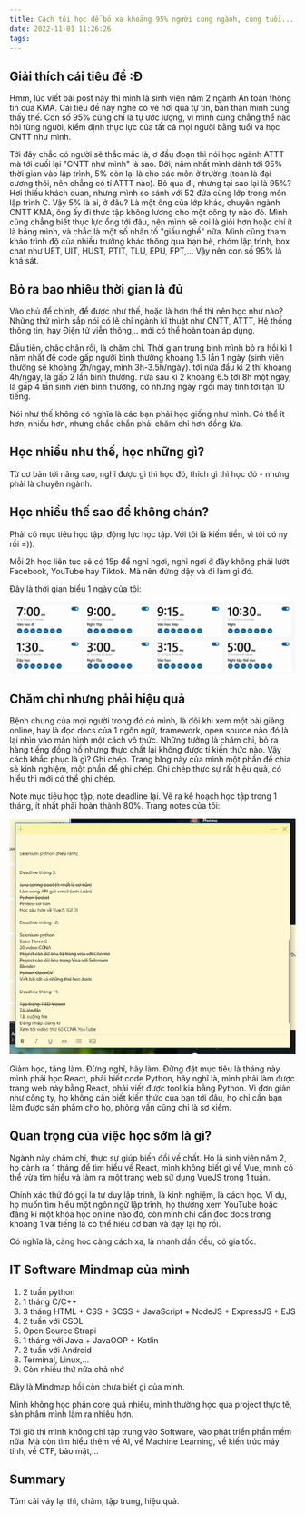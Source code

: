 ```yaml
---
title: Cách tôi học để bỏ xa khoảng 95% người cùng ngành, cùng tuổi...
date: 2022-11-01 11:26:26
tags:
---
```


## Giải thích cái tiêu đề :Đ

Hmm, lúc viết bài post này thì mình là sinh viên năm 2 ngành An toàn thông tin của KMA. Cái tiêu đề này nghe có vẻ hơi quá tự tin, bản thân mình cũng thấy thế. Con số 95% cũng chỉ là tự ước lượng, vì mình cũng chẳng thể nào hỏi từng người, kiểm định thực lực của tất cả mọi người bằng tuổi và học CNTT như mình.

Tới đây chắc có người sẽ thắc mắc là, ơ đầu đoạn thì nói học ngành ATTT mà tới cuối lại "CNTT như mình" là sao. Bởi, năm nhất mình dành tới 95% thời gian vào lập trình, 5% còn lại là cho các môn ở trường (toàn là đại cương thôi, nên chẳng có tí ATTT nào). Bỏ qua đi, nhưng tại sao lại là 95%? Hơi thiếu khách quan, nhưng mình so sánh với 52 đứa cùng lớp trong môn lập trình C. Vậy 5% là ai, ở đâu? Là một ông của lớp khác, chuyên ngành CNTT KMA, ông ấy đi thực tập không lương cho một công ty nào đó. Mình cũng chẳng biết thực lực ổng tới đâu, nên mình sẽ coi là giỏi hơn hoặc chí ít là bằng mình, và chắc là một số nhân tố "giấu nghề" nữa. Mình cũng tham khảo trình độ của nhiều trường khác thông qua bạn bè, nhóm lập trình, box chat như UET, UIT, HUST, PTIT, TLU, EPU, FPT,... Vậy nên con số 95% là khá sát.

## Bỏ ra bao nhiêu thời gian là đủ

Vào chủ để chính, để được như thế, hoặc là hơn thế thì nên học như nào? Những thứ mình sắp nói có lẽ chỉ ngành kĩ thuật như CNTT, ATTT, Hệ thống thông tin, hay Điện tử viễn thông,.. mới có thể hoàn toàn áp dụng.

Đầu tiên, chắc chắn rồi, là chăm chỉ. Thời gian trung bình mình bỏ ra hồi kì 1 năm nhất để code gấp người bình thường khoảng 1.5 lần 1 ngày (sinh viên thường sẽ khoảng 2h/ngày, mình 3h-3.5h/ngày). tới nửa đầu kì 2 thì khoảng 4h/ngày, là gấp 2 lần bình thường. nửa sau kì 2 khoảng 6.5 tới 8h một ngày, là gấp 4 lần sinh viên bình thường, có những ngày ngồi máy tính tới tận 10 tiếng.

Nói như thế không có nghĩa là các bạn phải học giống như mình. Có thể ít hơn, nhiều hơn, nhưng chắc chắn phải chăm chỉ hơn đồng lứa.

## Học nhiều như thế, học những gì?

Từ cơ bản tới nâng cao, nghĩ được gì thì học đó, thích gì thì học đó - nhưng phải là chuyên ngành.

## Học nhiều thế sao để không chán?

Phải có mục tiêu học tập, động lực học tập. Với tôi là kiếm tiền, vì tôi có ny rồi =)).

Mỗi 2h học liên tục sẽ có 15p để nghỉ ngơi, nghỉ ngơi ở đây không phải lướt Facebook, YouTube hay Tiktok. Mà nên đứng dậy và đi làm gì đó.

Đây là thời gian biểu 1 ngày của tôi:

![](/images/cachhocPost/Screenshot_1.png)

## Chăm chỉ nhưng phải hiệu quả

Bệnh chung của mọi người trong đó có mình, là đôi khi xem một bài giảng online, hay là đọc docs của 1 ngôn ngữ, framework, open source nào đó là lại nhìn vào màn hình một cách vô thức. Những tưởng là chăm chỉ, bỏ ra hàng tiếng đồng hồ nhưng thực chất lại không được tí kiến thức nào. Vậy cách khắc phục là gì? Ghi chép. Trang blog này của mình một phần để chia sẻ kinh nghiệm, một phần để ghi chép. Ghi chép thực sự rất hiệu quả, có hiểu thì mới có thể ghi chép.

Note mục tiêu học tập, note deadline lại. Vẽ ra kế hoạch học tập trong 1 tháng, ít nhất phải hoàn thành 80%. Trang notes của tôi:

![](/images/cachhocPost/Screenshot_2.png)

Giảm học, tăng làm. Đừng nghĩ, hãy làm. Đừng đặt mục tiêu là tháng này mình phải học React, phải biết code Python, hãy nghĩ là, mình phải làm được trang web này bằng React, phải viết được tool kia bằng Python. Vì đơn giản như công ty, họ không cần biết kiến thức của bạn tới đâu, họ chỉ cần bạn làm được sản phẩm cho họ, phỏng vấn cũng chỉ là sơ kiểm.

## Quan trọng của việc học sớm là gì?

Ngành này chăm chỉ, thực sự giúp biến đổi về chất. Họ là sinh viên năm 2, họ dành ra 1 tháng để tìm hiểu về React, mình không biết gì về Vue, mình có thể vừa tìm hiểu và làm ra một trang web sử dụng VueJS trong 1 tuần.

Chính xác thứ đó gọi là tư duy lập trình, là kinh nghiệm, là cách học. Ví dụ, họ muốn tìm hiểu một ngôn ngữ lập trình, họ thường xem YouTube hoặc đăng kí một khóa học online nào đó, còn mình chỉ cần đọc docs trong khoảng 1 vài tiếng là có thể hiểu cơ bản và dạy lại họ rồi.

Có nghĩa là, càng học càng cách xa, là nhanh dần đều, có gia tốc.

## IT Software Mindmap của mình

1. 2 tuần python
2. 1 tháng C/C++
3. 3 tháng HTML + CSS + SCSS + JavaScript + NodeJS + ExpressJS + EJS
4. 2 tuần với CSDL
5. Open Source Strapi
6. 1 tháng với Java + JavaOOP + Kotlin
7. 2 tuần với Android
8. Terminal, Linux,...
9. Còn nhiều thứ nữa chả nhớ

Đây là Mindmap hồi còn chưa biết gì của mình.

Mình không học phần core quá nhiều, mình thường học qua project thực tế, sản phẩm mình làm ra nhiều hơn.

Tới giờ thì mình không chỉ tập trung vào Software, vào phát triển phần mềm nữa. Mà còn tìm hiểu thêm về AI, về Machine Learning, về kiến trúc máy tính, về CTF, bảo mật,...

## Summary

Túm cái váy lại thì, chăm, tập trung, hiệu quả.


